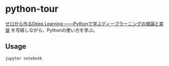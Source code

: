 # python-tour

[ゼロから作るDeep Learning
――Pythonで学ぶディープラーニングの理論と実装](https://www.oreilly.co.jp/books/9784873117584)
を写経しながら、Pythonの使い方を学ぶ。

## Usage
```
jupyter notebook
```
